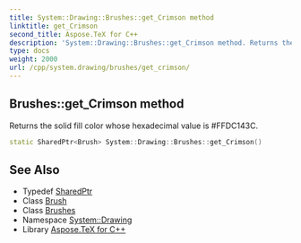 ```yaml
---
title: System::Drawing::Brushes::get_Crimson method
linktitle: get_Crimson
second_title: Aspose.TeX for C++
description: 'System::Drawing::Brushes::get_Crimson method. Returns the solid fill color whose hexadecimal value is #FFDC143C in C++.'
type: docs
weight: 2000
url: /cpp/system.drawing/brushes/get_crimson/
---
```

## Brushes::get_Crimson method


Returns the solid fill color whose hexadecimal value is #FFDC143C.

```cpp
static SharedPtr<Brush> System::Drawing::Brushes::get_Crimson()
```

## See Also

* Typedef [SharedPtr](../../../system/sharedptr/)
* Class [Brush](../../brush/)
* Class [Brushes](../)
* Namespace [System::Drawing](../../)
* Library [Aspose.TeX for C++](../../../)
